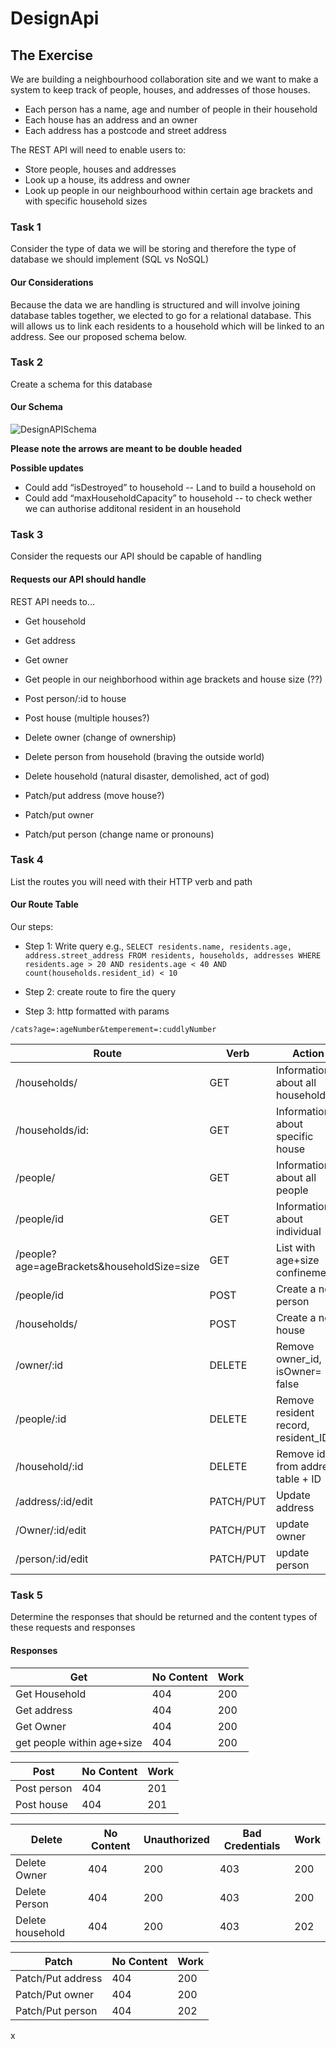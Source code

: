 # DesignApi
## The Exercise

We are building a neighbourhood collaboration site and we want to make a system to keep track of people, houses, and addresses of those houses.

- Each person has a name, age and number of people in their household
- Each house has an address and an owner
- Each address has a postcode and street address

The REST API will need to enable users to:

- Store people, houses and addresses
- Look up a house, its address and owner
- Look up people in our neighbourhood within certain age brackets and with specific household sizes


### Task 1

Consider the type of data we will be storing and therefore the type of database we should implement (SQL vs NoSQL)

#### Our Considerations

Because the data we are handling is structured and will involve joining database tables together, we elected to go for a relational database. This will allows us to link each residents to a household which will be linked to an address. See our proposed schema below.


### Task 2

Create a schema for this database

#### Our Schema

![DesignAPISchema](https://user-images.githubusercontent.com/81855619/170238488-eef95606-396a-45c6-8190-93ff82b1575e.png)

 **Please note the arrows are meant to be double headed**


**Possible updates**
- Could add “isDestroyed” to household -- Land to build a household on
- Could add “maxHouseholdCapacity” to household -- to check wether we can authorise additonal resident in an household


### Task 3

Consider the requests our API should be capable of handling

#### Requests our API should handle

REST API needs to…

- Get household
- Get address
- Get owner
- Get people in our neighborhood within age brackets and house size (??)

- Post person/:id to house 
- Post house (multiple houses?)

- Delete owner (change of ownership)
- Delete person from household (braving the outside world)
- Delete household (natural disaster, demolished, act of god)

- Patch/put address (move house?)
- Patch/put owner
- Patch/put person (change name or pronouns)

### Task 4

List the routes you will need with their HTTP verb and path

#### Our Route Table

 Our steps:
 
- Step 1: Write query e.g., 
`SELECT residents.name, residents.age, address.street_address
FROM residents, households, addresses
WHERE residents.age > 20 AND
residents.age < 40 AND
count(households.resident_id) < 10`

 - Step 2: create route to fire the query
 
 - Step 3: http formatted with params
 
`/cats?age=:ageNumber&temperement=:cuddlyNumber`



|Route                                       |         Verb                   |           Action                    |
| --- | --- | --- |
|/households/                                |          GET                   | Information about all households    |
|/households/id:                             |          GET                   | Information about specific house    |
|/people/                                    |          GET                   | Information about all people        |
|/people/id                                  |          GET                   | Information about individual        |
|/people?age=ageBrackets&householdSize=size  |          GET                   | List with age+size confinements     |
|/people/id                                  |          POST                  | Create a new person                 |
|/households/                                |          POST                  | Create a new house                  |
|/owner/:id                                  |          DELETE                | Remove owner_id, isOwner= false     |
|/people/:id                                 |          DELETE                | Remove resident record, resident_ID |
|/household/:id                              |          DELETE                | Remove id from address table + ID   |
|/address/:id/edit                           |          PATCH/PUT             | Update address                      |
|/Owner/:id/edit                             |          PATCH/PUT             | update owner                        |
|/person/:id/edit                            |          PATCH/PUT             | update person                       |

### Task 5 

Determine the responses that should be returned and the content types of these requests and responses

#### Responses

|           Get             | No Content | Work |
| --- | --- | --- |
|Get Household              | 404        | 200  |
|Get address                | 404        | 200  |
|Get Owner                  | 404        | 200  |
|get people within age+size | 404        | 200  |


|          Post            | No Content | Work |
| --- | --- | --- |
|Post person                | 404        | 201  |
|Post house                 | 404        | 201  |


|         Delete           | No Content | Unauthorized | Bad Credentials | Work |
| --- | --- | --- | --- | --- |
|Delete Owner               | 404        | 200          | 403             | 200  |
|Delete Person              | 404        | 200          | 403             | 200  |
|Delete household           | 404        | 200          | 403             | 202  |


|          Patch           | No Content | Work |
| --- | --- | --- |
|Patch/Put address          | 404        | 200  |
|Patch/Put owner            | 404        | 200  |
|Patch/Put person           | 404        | 202  |

x
